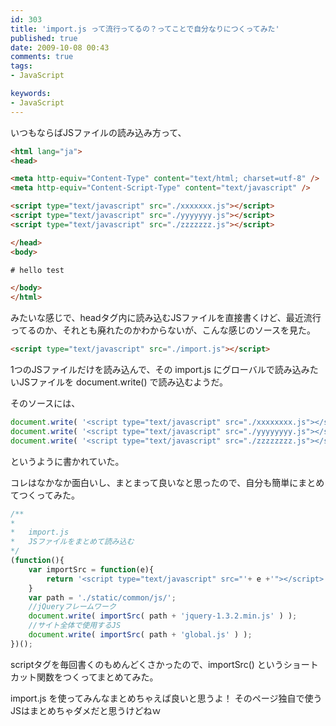 ```yaml
---
id: 303
title: 'import.js って流行ってるの？ってことで自分なりにつくってみた'
published: true
date: 2009-10-08 00:43
comments: true
tags:
- JavaScript

keywords:
- JavaScript
---
```

いつもならばJSファイルの読み込み方って、


```html
<html lang="ja">
<head>

<meta http-equiv="Content-Type" content="text/html; charset=utf-8" />
<meta http-equiv="Content-Script-Type" content="text/javascript" />

<script type="text/javascript" src="./xxxxxxx.js"></script>
<script type="text/javascript" src="./yyyyyyy.js"></script>
<script type="text/javascript" src="./zzzzzzz.js"></script>

</head>
<body>

# hello test

</body>
</html>
```

みたいな感じで、headタグ内に読み込むJSファイルを直接書くけど、最近流行ってるのか、それとも廃れたのかわからないが、こんな感じのソースを見た。

```html
<script type="text/javascript" src="./import.js"></script>
```

1つのJSファイルだけを読み込んで、その import.js にグローバルで読み込みたいJSファイルを document.write() で読み込むようだ。

そのソースには、

```JavaScript
document.write( '<script type="text/javascript" src="./xxxxxxxx.js"></script>' );
document.write( '<script type="text/javascript" src="./yyyyyyyy.js"></script>' );
document.write( '<script type="text/javascript" src="./zzzzzzzz.js"></script>' );
```

というように書かれていた。

コレはなかなか面白いし、まとまって良いなと思ったので、自分も簡単にまとめてつくってみた。

```JavaScript
/**
*
*	import.js
*	JSファイルをまとめて読み込む
*/
(function(){
	var importSrc = function(e){
		return '<script type="text/javascript" src="'+ e +'"></script>' + "\n";
	}
	var path = './static/common/js/';
	//jQueryフレームワーク
	document.write( importSrc( path + 'jquery-1.3.2.min.js' ) );
	//サイト全体で使用するJS
	document.write( importSrc( path + 'global.js' ) );
})();
```

scriptタグを毎回書くのもめんどくさかったので、importSrc() というショートカット関数をつくってまとめてみた。

import.js を使ってみんなまとめちゃえば良いと思うよ！
そのページ独自で使うJSはまとめちゃダメだと思うけどねｗ
